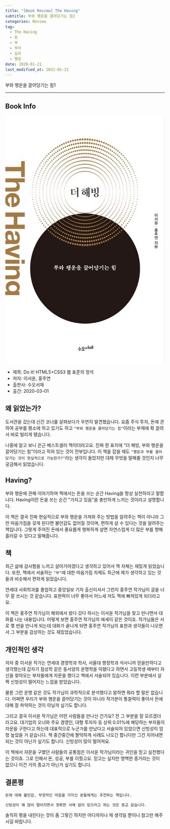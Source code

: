 ```yaml
---  
title: "[Book Review] The Having"  
subtitle: 부와 행운을 끌어당기는 힘2
categories: Review  
tag:
  - The Having
  - 돈
  - 부
  - 부자
  - 심리
  - 행운
date: 2020-01-21
last_modified_at: 2021-01-21
---  
```


부와 행운을 끌어당기는 힘1

---

## Book Info

[![책](/assets/images/review/The-Having.jpg)](http://www.kyobobook.co.kr/product/detailViewKor.laf?ejkGb=KOR&mallGb=KOR&barcode=9791190382175&orderClick=LEa&Kc=#N)

- 제목: Do it! HTML5+CSS3 웹 표준의 정석
- 저자: 이서윤, 홍주연
- 출판사: 수오서재
- 출간: 2020-03-01

## 왜 읽었는가?

도서관을 갔는데 신간 코너를 살펴보다가 우연히 발견했습니다. 요즘 주식 투자, 돈에 관하여 공부를 평소에 하고 있기도 하고 `"부와 행운을 끌어당기는 힘"`이라는 부제에 확 끌려서 바로 빌리게 됐습니다. 

나중에 알고 보니 은근 베스트셀러 책이더라고요. 진짜 흰 표지에 "더 해빙, 부와 행운을 끌어당기는 힘"이라고 적혀 있는 것이 전부입니다. 이 책을 잡을 때도 `"행운과 부를 끌어당기는 것이 현실적으로 가능한가?"`라는 생각이 들었지만 대체 무엇을 말해줄 것인지 너무 궁금해서 읽었습니다.

## Having?

부와 행운에 관해 이야기하며 책에서는 돈을 쓰는 순간 Having을 항상 실천하라고 말합니다. Having이란 돈을 쓰는 순간 "가지고 있음"을 충만하게 느끼는 것이라고 설명합니다.

이 책은 결국 진짜 현실적으로 부와 행운을 가져와 주는 방법을 알려주는 책이 아니라 그런 마음가짐을 갖게 된다면 불안감도 없어질 것이며, 편하게 살 수 있다는 것을 알려주는 책입니다. 그렇게 주어진 돈에서 풍요롭게 행복하게 살면 자연스럽게 더 많은 부를 향해 흘러갈 수 있다고 말해줍니다. 

## 책

최근 삶에 감사함을 느끼고 살아가야겠다고 생각하고 있어서 책 자체는 재밌게 읽었습니다. 또한, 책에서 서술하는 `"부"`에 대한 마음가짐 자체도 최근에 제가 생각하고 있는 것들과 비슷해서 편하게 읽었습니다.

연세대 사회학과를 졸업하고 중앙일보 기자 출신이셔서 그런지 홍주연 작가님이 글을 너무 잘 쓰시는 것 같습니다. 표현력이 너무 좋아서 어느새 저도 책에 빠져있게 되더라고요. 

이 책은 홍주연 작가님이 해외에서 왔다 갔다 하시는 이서윤 작가님을 찾고 만나면서 대화를 나눈 내용입니다. 어떻게 보면 홍주연 작가님의 에세이 같은 것이죠. 작가님들은 서로 몇 번을 만나게 되는데 대화가 끝나게 되면 홍주연 작가님의 표현과 생각들이 나오면서 그 부분을 감상하는 것도 재밌었습니다. 

## 개인적인 생각

저자 중 이서윤 작가는 연세대 경영학과 학사, 서울대 행정학과 석사니까 믿을만하다고 생각했는데 갑자기 점성학 같은 동서양의 운명학을 익혔다고 하면서 고등학생 때부터 자신을 찾아오는 부자들에게 자문을 했다고 책에서 서술되어 있습니다. 이런 부분에서 살짝 신빙성이 떨어지는 느낌을 받았습니다.

물론 그런 운명 같은 것도 작가님이 과학적으로 분석했다고 말하면 뭐라 할 말은 없습니다. 어쩌면 우리가 부와 행운을 끌어당기는 것이 아니라 작가분이 통찰력이 좋아서 돈에 대해 잘 파악하는 것이 아닐까 싶기도 합니다.

그리고 결국 이서윤 작가님은 어떤 사람들을 만나신 건가요? 전 그 부분을 잘 모르겠더라고요. 대기업의 오너와 주요 경영인, 대형 투자자 등 상위 0.01%에 해당하는 부자들이 자문을 구한다고 하는데 대표적으로 누군가를 만났다고 서술되어 있었으면 신빙성이 엄청 높았을 거 같습니다. 책 중간중간에 짤막하게 사례도 나오긴 합니다만 그건 지어내면 되는 것이 아닌가 싶기도 합니다. 신빙성이 많이 떨어져요.

이 책에서 자문을 구했던 사람들의 공통점은 이서윤 작가님이라는 귀인을 믿고 실천했다는 것이죠. 그로 인해서 돈, 성공, 부를 이뤘고요. 믿고는 싶지만 명백한 증거라는 것이 없으니 이건 거의 종교가 아닌가 싶기도 합니다. 

## 결론평 

`돈에 대해 불안감, 부정적인 마음을 가지신 분들에게는 추천하는 책입니다.`

`신빙성이 꽤 많이 떨어지면서 정확한 사례 없이 믿으라고 하는 것은 종교 같습니다.` 

솔직히 평을 내린다는 것이 좀 그렇긴 하지만 어디까지나 제 생각일 뿐이니 참고만 해주시길 바랍니다.



